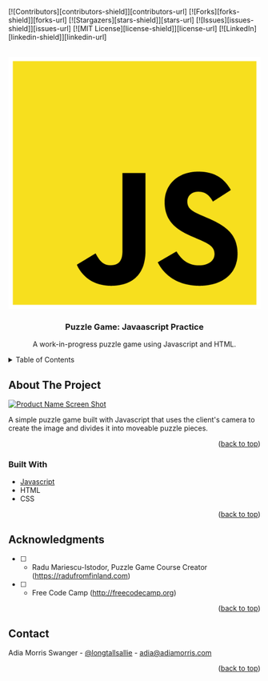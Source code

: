 <div id="top"></div>

[![Contributors][contributors-shield]][contributors-url]
[![Forks][forks-shield]][forks-url]
[![Stargazers][stars-shield]][stars-url]
[![Issues][issues-shield]][issues-url]
[![MIT License][license-shield]][license-url]
[![LinkedIn][linkedin-shield]][linkedin-url]


<br />
<div align="center">
  <a href="https://github.com/adiamorrisswanger/puzzle-game-practice.git">
    <img src="/images/js-logo.png" alt="Javascript Logo">
  </a>

<h3 align="center">Puzzle Game: Javaascript Practice</h3>

  <p align="center">
    A work-in-progress puzzle game using Javascript and HTML. 
    <br />

  </p>
</div>
<!-- TABLE OF CONTENTS -->
<details>
  <summary>Table of Contents</summary>
  <ol>
    <li>
      <a href="#about-the-project">About The Project</a>
      <ul>
        <li><a href="#built-with">Built With</a></li>
      </ul>
    </li>
    <li><a href="#contact">Contact</a></li>
    <li><a href="#acknowledgments">Acknowledgments</a></li>
  </ol>
</details>

<!-- ABOUT THE PROJECT -->
## About The Project

[![Product Name Screen Shot][product-screenshot]](/images/PuzzleGameScreenShot.png)

A simple puzzle game built with Javascript that uses the client's camera to create the image and divides it into moveable puzzle pieces.

<p align="right">(<a href="#top">back to top</a>)</p>

### Built With

* [Javascript](https://javascript.com/)
* HTML
* CSS

<p align="right">(<a href="#top">back to top</a>)</p>




<!-- ACKNOWLEDGMENTS -->
## Acknowledgments

* [ ] - Radu Mariescu-Istodor, Puzzle Game Course Creator (https://radufromfinland.com)
* [ ] - Free Code Camp (http://freecodecamp.org)


<p align="right">(<a href="#top">back to top</a>)</p>

<!-- CONTACT -->
## Contact

Adia Morris Swanger - [@longtallsallie](https://twitter.com/longtallsallie) - adia@adiamorris.com


<p align="right">(<a href="#top">back to top</a>)</p>

<!-- MARKDOWN LINKS & IMAGES -->
<!-- https://www.markdownguide.org/basic-syntax/#reference-style-links -->
<!-- Upload screenshot -->
[product-screenshot]: (/images/PuzzleGameScreenShot.png.png)
